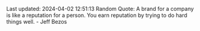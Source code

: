 Last updated: 2024-04-02 12:51:13
Random Quote: A brand for a company is like a reputation for a person. You earn reputation by trying to do hard things well. - Jeff Bezos